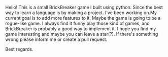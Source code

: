 Hello! This is a small BrickBreaker game I built using python. 
Since the best way to learn a language is by making a project. 
I've been working on.My current goal is to add more features to it.
Maybe the game is going to be a rogue-like game. 
I always find it funny play those kind of games, and BrickBreaker is probably a good way to implement it.
I hope you find my game interesting and maybe you can leave a star(?). If there's something wrong please inform me or create a pull request.

Best regards.
